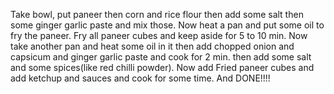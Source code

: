Take bowl, put paneer then corn and rice flour then add some salt then some ginger garlic paste and mix those. Now heat a pan and put some oil to fry the paneer. Fry all paneer cubes and keep aside for 5 to 10 min. Now take another pan and heat some oil in it then add chopped onion and capsicum and ginger garlic paste and cook for 2 min. then add some salt and some spices(like red chilli powder). Now add Fried paneer cubes and add ketchup and sauces and cook for some time. And DONE!!!!